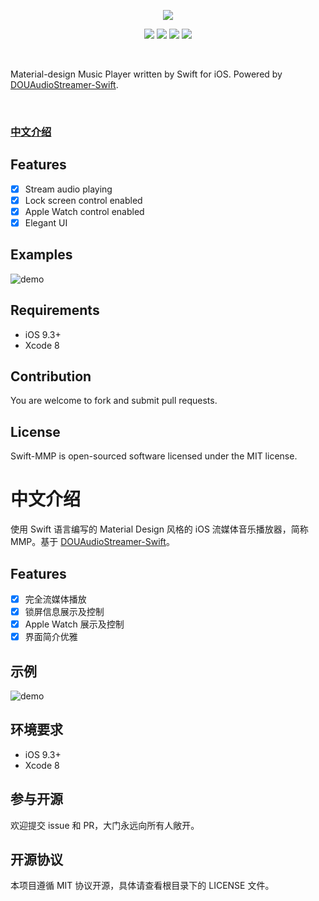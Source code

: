 <p align="center">
    <a href="https://github.com/johnlui/Swift-MMP"><img src="https://github.com/johnlui/Swift-MMP/blob/master/assets/Swift-MMP.jpg"></a>
</p>

<p align="center">
    <a href="https://github.com/johnlui/Swift-MMP"><img src="https://img.shields.io/badge/platform-ios-lightgrey.svg"></a>
    <a href="https://github.com/johnlui/Swift-MMP"><img src="https://img.shields.io/github/license/johnlui/Swift-MMP.svg?style=flat"></a>
    <a href="https://github.com/johnlui/Swift-MMP"><img src="https://img.shields.io/badge/language-Swift%203-orange.svg"></a>
    <a href="https://travis-ci.org/johnlui/Swift-MMP"><img src="https://img.shields.io/travis/johnlui/Swift-MMP.svg"></a>
</p>

<br>

Material-design Music Player written by Swift for iOS. Powered by [DOUAudioStreamer-Swift](https://github.com/johnlui/DOUAudioStreamer-Swift).

<br>

### [中文介绍](#中文介绍)

## Features

- [x] Stream audio playing
- [x] Lock screen control enabled
- [x] Apple Watch control enabled
- [x] Elegant UI

## Examples

![demo](https://github.com/johnlui/Swift-MMP/blob/master/assets/demo.jpg)

## Requirements

* iOS 9.3+
* Xcode 8

## Contribution

You are welcome to fork and submit pull requests.

## License

Swift-MMP is open-sourced software licensed under the MIT license.

# 中文介绍

使用 Swift 语言编写的 Material Design 风格的 iOS 流媒体音乐播放器，简称 MMP。基于 [DOUAudioStreamer-Swift](https://github.com/johnlui/DOUAudioStreamer-Swift)。

## Features

- [x] 完全流媒体播放
- [x] 锁屏信息展示及控制
- [x] Apple Watch 展示及控制
- [x] 界面简介优雅

## 示例

![demo](https://github.com/johnlui/Swift-MMP/blob/master/assets/demo.jpg)

## 环境要求

* iOS 9.3+
* Xcode 8

## 参与开源

欢迎提交 issue 和 PR，大门永远向所有人敞开。

## 开源协议

本项目遵循 MIT 协议开源，具体请查看根目录下的 LICENSE 文件。